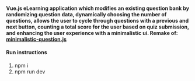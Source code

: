 #### Vue.js eLearning application which modifies an existing question bank by randomizing question data, dynamically choosing the number of questions, allows the user to cycle through questions with a previous and next button, counting a total score for the user based on quiz submission, and enhancing the user experience with a minimalistic ui. Remake of: [minimalistic-question.js](https://github.com/servosdesign/minimalistic-questions.js)

#### Run instructions
1. npm i
2. npm run dev
